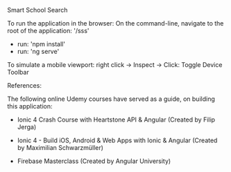 Smart School Search

To run the application in the browser:
On the command-line, navigate to the root of the application: '/sss'
- run: 'npm install'
- run: 'ng serve'

To simulate a mobile viewport: right click -> Inspect -> 
Click: Toggle Device Toolbar



References:

The following online Udemy courses have served as a guide, on building this application:
- Ionic 4 Crash Course with Heartstone API & Angular
(Created by Filip Jerga)

- Ionic 4 - Build iOS, Android & Web Apps with Ionic & Angular
(Created by Maximilian Schwarzmüller)

- Firebase Masterclass
(Created by Angular University)
